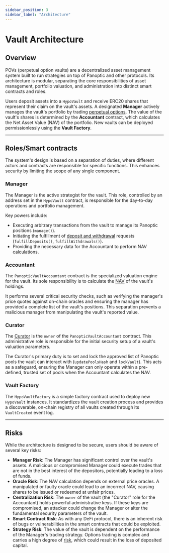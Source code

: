 ```yaml
---
sidebar_position: 3
sidebar_label: "Architecture"
---
```


# Vault Architecture

## Overview
POVs (perpetual option vaults) are a decentralized asset management system built to run strategies on top of Panoptic and other protocols. Its architecture is modular, separating the core responsibilities of asset management, portfolio valuation, and administration into distinct smart contracts and roles.

Users deposit assets into a `HypoVault` and receive ERC20 shares that represent their claim on the vault's assets. A designated **Manager** actively manages the vault's portfolio by trading [perpetual options](/docs/trading/perpetual-options). The value of the vault's shares is determined by the **Accountant** contract, which calculates the Net Asset Value (NAV) of the portfolio. New vaults can be deployed permissionlessly using the **Vault Factory**.

---
## Roles/Smart contracts
The system's design is based on a separation of duties, where different actors and contracts are responsible for specific functions. This enhances security by limiting the scope of any single component.

### Manager
The Manager is the active strategist for the vault. This role, controlled by an address set in the `HypoVault` contract, is responsible for the day-to-day operations and portfolio management.

Key powers include:
* Executing arbitrary transactions from the vault to manage its Panoptic positions (`manage()`).
* Initiating the fulfillment of [deposit and withdrawal](/docs/vaults/deposit-withdrawal) requests (`fulfillDeposits()`, `fulfillWithdrawals()`).
* Providing the necessary data for the Accountant to perform NAV calculations.

### Accountant
The `PanopticVaultAccountant` contract is the specialized valuation engine for the vault. Its sole responsibility is to calculate the [NAV](/docs/vaults/nav) of the vault's holdings.

It performs several critical security checks, such as verifying the manager's price quotes against on-chain oracles and ensuring the manager has provided a complete list of the vault's positions. This separation prevents a malicious manager from manipulating the vault's reported value.

### Curator
The [Curator](/docs/vaults/curation) is the `owner` of the `PanopticVaultAccountant` contract. This administrative role is responsible for the initial security setup of a vault's valuation parameters.

The Curator's primary duty is to set and lock the approved list of Panoptic pools the vault can interact with (`updatePoolsHash` and `lockVault`). This acts as a safeguard, ensuring the Manager can only operate within a pre-defined, trusted set of pools when the Accountant calculates the NAV.

### Vault Factory
The `HypoVaultFactory` is a simple factory contract used to deploy new `HypoVault` instances. It standardizes the vault creation process and provides a discoverable, on-chain registry of all vaults created through its `VaultCreated` event log.

---
## Risks
While the architecture is designed to be secure, users should be aware of several key risks:

* **Manager Risk**: The Manager has significant control over the vault's assets. A malicious or compromised Manager could execute trades that are not in the best interest of the depositors, potentially leading to a loss of funds.
* **Oracle Risk**: The NAV calculation depends on external price oracles. A manipulated or faulty oracle could lead to an incorrect NAV, causing shares to be issued or redeemed at unfair prices.
* **Centralization Risk**: The `owner` of the vault (the "Curator" role for the Accountant) holds powerful administrative keys. If these keys are compromised, an attacker could change the Manager or alter the fundamental security parameters of the vault.
* **Smart Contract Risk**: As with any DeFi protocol, there is an inherent risk of bugs or vulnerabilities in the smart contracts that could be exploited.
* **Strategy Risk**: The value of the vault is dependent on the performance of the Manager's trading strategy. Options trading is complex and carries a high degree of [risk](/docs/panoptic-protocol/risks), which could result in the loss of deposited capital.


